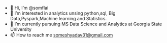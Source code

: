 - 👋 Hi, I’m @somflai
- 👀 I’m interested in analytics unsing python,sql, Big Data,Pyspark,Machine learning and Statistics.
- 🌱 I’m currently pursuing MS Data Science and Analytics at Georgia State University
- 📫 How to reach me someshyadav31@gmail.com

<!---
somflai/somflai is a ✨ special ✨ repository because its `README.md` (this file) appears on your GitHub profile.
You can click the Preview link to take a look at your changes.
--->

